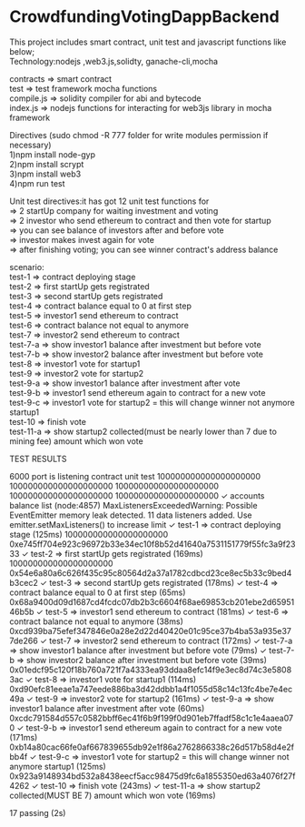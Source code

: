 # CrowdfundingVotingDappBackend<br />

This project includes smart contract, unit test and javascript functions like below; <br />
Technology:nodejs ,web3.js,solidty, ganache-cli,mocha <br />

contracts  => smart contract <br />
test       => test framework mocha functions<br />
compile.js => solidity compiler for abi and bytecode<br />
index.js   => nodejs functions for interacting for web3js library in mocha framework<br />

Directives (sudo chmod -R 777 folder for write modules permission if necessary)<br />
1)npm install node-gyp<br />
2)npm install scrypt<br />
3)npm install web3<br />
4)npm run test<br />

Unit test directives:it has got 12 unit test functions for <br />
  => 2 startUp company for waiting investment and voting<br />
  => 2 investor who send ethereum to contract and then vote for startup<br />
  => you can see balance of investors after and before vote<br />
  => investor makes invest again for vote<br />
  => after finishing voting; you can see winner contract's address balance<br />
 
 scenario:<br />
 test-1 => contract deploying stage<br />
 test-2 => first startUp gets registrated <br />
 test-3 => second startUp gets registrated <br />
 test-4 => contract balance equal to 0 at first step<br />
 test-5 => investor1 send ethereum to contract<br />
 test-6 => contract balance not equal to anymore<br />
 test-7 => investor2 send ethereum to contract <br />
 test-7-a => show investor1 balance after investment but before vote<br />
 test-7-b => show investor2 balance after investment but before vote<br />
 test-8 => investor1 vote for startup1<br />
 test-9 => investor2 vote for startup2<br />
 test-9-a => show investor1 balance after investment after vote<br />
 test-9-b => investor1 send ethereum again to contract for a new vote<br />
 test-9-c => investor1 vote for startup2 = this will change winner not anymore startup1<br />
 test-10 => finish vote<br />
 test-11-a => show startup2 collected(must be nearly lower than 7 due to mining fee) amount which won vote<br />
 
 TEST RESULTS </br>
 
 6000 port is listening
  contract unit test
100000000000000000000
100000000000000000000
100000000000000000000
100000000000000000000
100000000000000000000
    ✓ accounts balance list
(node:4857) MaxListenersExceededWarning: Possible EventEmitter memory leak detected. 11 data listeners added. Use emitter.setMaxListeners() to increase limit
    ✓ test-1 => contract deploying stage (125ms)
100000000000000000000
0xe745ff704e923c96972b33e34ec10f8b52d41640a7531151779f55fc3a9f2333
    ✓ test-2 => first startUp gets registrated  (169ms)
100000000000000000000
0x54e6a80a6c626f435c95c80564d2a37a1782cdbcd23ce8ec5b33c9bed4b3cec2
    ✓ test-3 => second startUp gets registrated  (178ms)
    ✓ test-4 => contract balance equal to 0 at first step (65ms)
0x68a9400d09d1687cd4fcdc07db2b3c6604f68ae69853cb201ebe2d6595146b5b
    ✓ test-5 => investor1 send ethereum to contract  (181ms)
    ✓ test-6 => contract balance not equal to anymore (38ms)
0xcd939ba75efef347846e0a28e2d22d40420e01c95ce37b4ba53a935e377de266
    ✓ test-7 => investor2 send ethereum to contract  (172ms)
    ✓ test-7-a => show investor1 balance after investment but before vote (79ms)
    ✓ test-7-b => show investor2 balance after investment but before vote (39ms)
0x01edcf95c120f18b760a721f7a4333ea93ddaa8efc14f9e3ec8d74c3e58083ac
    ✓ test-8 => investor1 vote for startup1 (114ms)
0xd90efc81eeae1a747eede886ba3d42ddbb1a4f1055d58c14c13fc4be7e4ec49a
    ✓ test-9 => investor2 vote for startup2 (161ms)
    ✓ test-9-a => show investor1 balance after investment after vote (60ms)
0xcdc791584d557c0582bbff6ec41f6b9f199f0d901eb7ffadf58c1c1e4aaea070
    ✓ test-9-b => investor1 send ethereum again to contract for a new vote (171ms)
0xb14a80cac66fe0af667839655db92e1f86a2762866338c26d517b58d4e2fbb4f
    ✓ test-9-c => investor1 vote for startup2 = this will change winner not anymore startup1 (125ms)
0x923a9148934bd532a8438eecf5acc98475d9fc6a1855350ed63a4076f27f4262
    ✓ test-10 => finish vote (243ms)
    ✓ test-11-a => show startup2 collected(MUST BE 7) amount which won vote (169ms)


  17 passing (2s)


 
 
